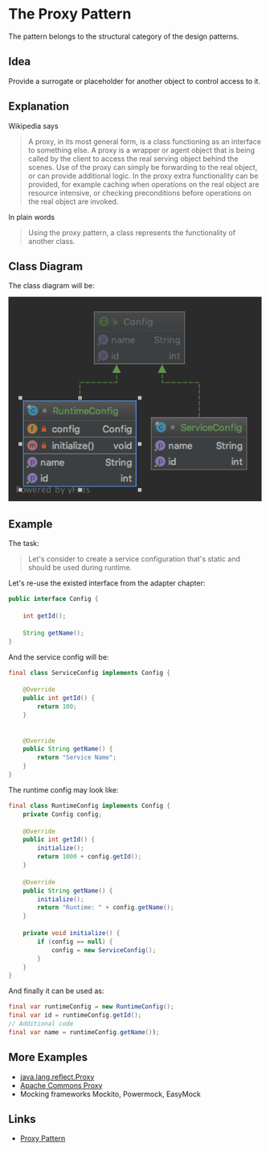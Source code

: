 # The Proxy Pattern

The pattern belongs to the structural category of the design patterns.

## Idea 

Provide a surrogate or placeholder for another object to control access to it.

## Explanation

Wikipedia says

> A proxy, in its most general form, is a class functioning as an interface to something else. A proxy is a wrapper or 
agent object that is being called by the client to access the real serving object behind the scenes. Use of the proxy 
can simply be forwarding to the real object, or can provide additional logic. In the proxy extra functionality can be 
provided, for example caching when operations on the real object are resource intensive, or checking preconditions 
before operations on the real object are invoked.

In plain words

> Using the proxy pattern, a class represents the functionality of another class.

## Class Diagram

The class diagram will be:

![alt text](../etc/proxy.png "Proxy class diagram")

## Example

The task:

> Let's consider to create a service configuration that's static and should be used during runtime.

Let's re-use the existed interface from the adapter chapter:

```java
public interface Config {

    int getId();

    String getName();
}
```

And the service config will be:

```java
final class ServiceConfig implements Config {

    @Override
    public int getId() {
        return 100;
    }


    @Override
    public String getName() {
        return "Service Name";
    }
}
```

The runtime config may look like:

```java
final class RuntimeConfig implements Config {
    private Config config;

    @Override
    public int getId() {
        initialize();
        return 1000 + config.getId();
    }

    @Override
    public String getName() {
        initialize();
        return "Runtime: " + config.getName();
    }

    private void initialize() {
        if (config == null) {
            config = new ServiceConfig();
        }
    }
}
```

And finally it can be used as:

```java
final var runtimeConfig = new RuntimeConfig();
final var id = runtimeConfig.getId();
// Additional code
final var name = runtimeConfig.getName());
```

## More Examples

* [java.lang.reflect.Proxy](https://docs.oracle.com/en/java/javase/11/docs/api/java.base/java/lang/reflect/Proxy.html)
* [Apache Commons Proxy](https://commons.apache.org/proper/commons-proxy/)
* Mocking frameworks Mockito, Powermock, EasyMock

## Links

* [Proxy Pattern](https://en.wikipedia.org/wiki/Proxy_pattern)
